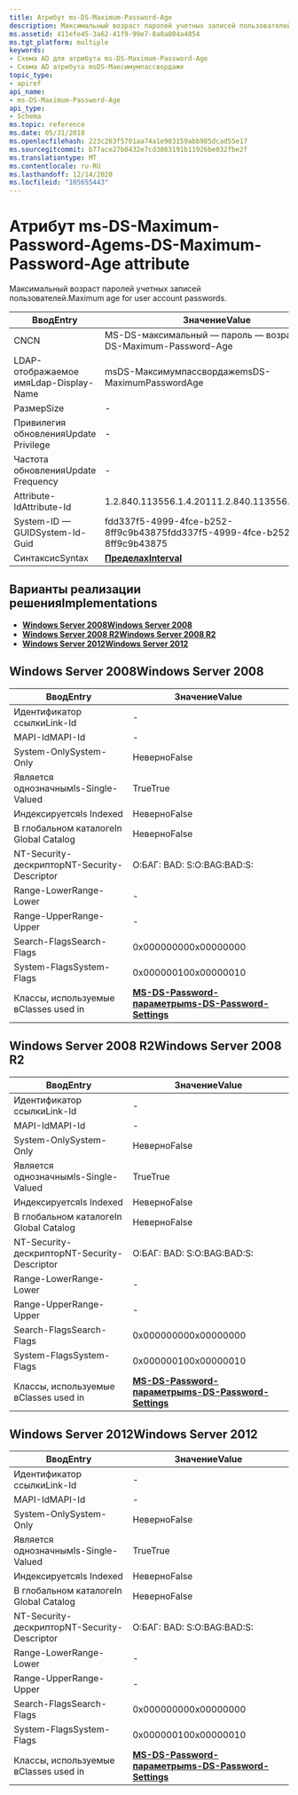 ```yaml
---
title: Атрибут ms-DS-Maximum-Password-Age
description: Максимальный возраст паролей учетных записей пользователей.
ms.assetid: 411efe45-3a62-41f9-99e7-8a0a804a4854
ms.tgt_platform: multiple
keywords:
- Схема AD для атрибута ms-DS-Maximum-Password-Age
- Схема AD атрибута msDS-Максимумпассвордаже
topic_type:
- apiref
api_name:
- ms-DS-Maximum-Password-Age
api_type:
- Schema
ms.topic: reference
ms.date: 05/31/2018
ms.openlocfilehash: 223c263f5701aa74a1e983159abb985dcad55e17
ms.sourcegitcommit: b77ace27b0432e7cd3863191b11926be032fbe2f
ms.translationtype: MT
ms.contentlocale: ru-RU
ms.lasthandoff: 12/14/2020
ms.locfileid: "105655443"
---
```

# <a name="ms-ds-maximum-password-age-attribute"></a><span data-ttu-id="363bc-105">Атрибут ms-DS-Maximum-Password-Age</span><span class="sxs-lookup"><span data-stu-id="363bc-105">ms-DS-Maximum-Password-Age attribute</span></span>

<span data-ttu-id="363bc-106">Максимальный возраст паролей учетных записей пользователей.</span><span class="sxs-lookup"><span data-stu-id="363bc-106">Maximum age for user account passwords.</span></span>



| <span data-ttu-id="363bc-107">Ввод</span><span class="sxs-lookup"><span data-stu-id="363bc-107">Entry</span></span> | <span data-ttu-id="363bc-108">Значение</span><span class="sxs-lookup"><span data-stu-id="363bc-108">Value</span></span> |
|-------------------|--------------------------------------|
| <span data-ttu-id="363bc-109">CN</span><span class="sxs-lookup"><span data-stu-id="363bc-109">CN</span></span>                | <span data-ttu-id="363bc-110">MS-DS-максимальный — пароль — возраст</span><span class="sxs-lookup"><span data-stu-id="363bc-110">ms-DS-Maximum-Password-Age</span></span>           |
| <span data-ttu-id="363bc-111">LDAP-отображаемое имя</span><span class="sxs-lookup"><span data-stu-id="363bc-111">Ldap-Display-Name</span></span> | <span data-ttu-id="363bc-112">msDS-Максимумпассвордаже</span><span class="sxs-lookup"><span data-stu-id="363bc-112">msDS-MaximumPasswordAge</span></span>              |
| <span data-ttu-id="363bc-113">Размер</span><span class="sxs-lookup"><span data-stu-id="363bc-113">Size</span></span>              | \-                                   |
| <span data-ttu-id="363bc-114">Привилегия обновления</span><span class="sxs-lookup"><span data-stu-id="363bc-114">Update Privilege</span></span>  | \-                                   |
| <span data-ttu-id="363bc-115">Частота обновления</span><span class="sxs-lookup"><span data-stu-id="363bc-115">Update Frequency</span></span>  | \-                                   |
| <span data-ttu-id="363bc-116">Attribute-Id</span><span class="sxs-lookup"><span data-stu-id="363bc-116">Attribute-Id</span></span>      | <span data-ttu-id="363bc-117">1.2.840.113556.1.4.2011</span><span class="sxs-lookup"><span data-stu-id="363bc-117">1.2.840.113556.1.4.2011</span></span>              |
| <span data-ttu-id="363bc-118">System-ID — GUID</span><span class="sxs-lookup"><span data-stu-id="363bc-118">System-Id-Guid</span></span>    | <span data-ttu-id="363bc-119">fdd337f5-4999-4fce-b252-8ff9c9b43875</span><span class="sxs-lookup"><span data-stu-id="363bc-119">fdd337f5-4999-4fce-b252-8ff9c9b43875</span></span> |
| <span data-ttu-id="363bc-120">Синтаксис</span><span class="sxs-lookup"><span data-stu-id="363bc-120">Syntax</span></span>            | [<span data-ttu-id="363bc-121">**Пределах**</span><span class="sxs-lookup"><span data-stu-id="363bc-121">**Interval**</span></span>](s-interval.md)       |



## <a name="implementations"></a><span data-ttu-id="363bc-122">Варианты реализации решения</span><span class="sxs-lookup"><span data-stu-id="363bc-122">Implementations</span></span>

-   [<span data-ttu-id="363bc-123">**Windows Server 2008**</span><span class="sxs-lookup"><span data-stu-id="363bc-123">**Windows Server 2008**</span></span>](#windows-server-2008)
-   [<span data-ttu-id="363bc-124">**Windows Server 2008 R2**</span><span class="sxs-lookup"><span data-stu-id="363bc-124">**Windows Server 2008 R2**</span></span>](#windows-server-2008-r2)
-   [<span data-ttu-id="363bc-125">**Windows Server 2012**</span><span class="sxs-lookup"><span data-stu-id="363bc-125">**Windows Server 2012**</span></span>](#windows-server-2012)

## <a name="windows-server-2008"></a><span data-ttu-id="363bc-126">Windows Server 2008</span><span class="sxs-lookup"><span data-stu-id="363bc-126">Windows Server 2008</span></span>



| <span data-ttu-id="363bc-127">Ввод</span><span class="sxs-lookup"><span data-stu-id="363bc-127">Entry</span></span> | <span data-ttu-id="363bc-128">Значение</span><span class="sxs-lookup"><span data-stu-id="363bc-128">Value</span></span> |
|------------------------|-----------------------------------------------------------------------|
| <span data-ttu-id="363bc-129">Идентификатор ссылки</span><span class="sxs-lookup"><span data-stu-id="363bc-129">Link-Id</span></span>                | \-                                                                    |
| <span data-ttu-id="363bc-130">MAPI-Id</span><span class="sxs-lookup"><span data-stu-id="363bc-130">MAPI-Id</span></span>                | \-                                                                    |
| <span data-ttu-id="363bc-131">System-Only</span><span class="sxs-lookup"><span data-stu-id="363bc-131">System-Only</span></span>            | <span data-ttu-id="363bc-132">Неверно</span><span class="sxs-lookup"><span data-stu-id="363bc-132">False</span></span>                                                                 |
| <span data-ttu-id="363bc-133">Является однозначным</span><span class="sxs-lookup"><span data-stu-id="363bc-133">Is-Single-Valued</span></span>       | <span data-ttu-id="363bc-134">True</span><span class="sxs-lookup"><span data-stu-id="363bc-134">True</span></span>                                                                  |
| <span data-ttu-id="363bc-135">Индексируется</span><span class="sxs-lookup"><span data-stu-id="363bc-135">Is Indexed</span></span>             | <span data-ttu-id="363bc-136">Неверно</span><span class="sxs-lookup"><span data-stu-id="363bc-136">False</span></span>                                                                 |
| <span data-ttu-id="363bc-137">В глобальном каталоге</span><span class="sxs-lookup"><span data-stu-id="363bc-137">In Global Catalog</span></span>      | <span data-ttu-id="363bc-138">Неверно</span><span class="sxs-lookup"><span data-stu-id="363bc-138">False</span></span>                                                                 |
| <span data-ttu-id="363bc-139">NT-Security-дескриптор</span><span class="sxs-lookup"><span data-stu-id="363bc-139">NT-Security-Descriptor</span></span> | <span data-ttu-id="363bc-140">О:БАГ: BAD: S:</span><span class="sxs-lookup"><span data-stu-id="363bc-140">O:BAG:BAD:S:</span></span>                                                          |
| <span data-ttu-id="363bc-141">Range-Lower</span><span class="sxs-lookup"><span data-stu-id="363bc-141">Range-Lower</span></span>            | \-                                                                    |
| <span data-ttu-id="363bc-142">Range-Upper</span><span class="sxs-lookup"><span data-stu-id="363bc-142">Range-Upper</span></span>            | \-                                                                    |
| <span data-ttu-id="363bc-143">Search-Flags</span><span class="sxs-lookup"><span data-stu-id="363bc-143">Search-Flags</span></span>           | <span data-ttu-id="363bc-144">0x00000000</span><span class="sxs-lookup"><span data-stu-id="363bc-144">0x00000000</span></span>                                                            |
| <span data-ttu-id="363bc-145">System-Flags</span><span class="sxs-lookup"><span data-stu-id="363bc-145">System-Flags</span></span>           | <span data-ttu-id="363bc-146">0x00000010</span><span class="sxs-lookup"><span data-stu-id="363bc-146">0x00000010</span></span>                                                            |
| <span data-ttu-id="363bc-147">Классы, используемые в</span><span class="sxs-lookup"><span data-stu-id="363bc-147">Classes used in</span></span>        | [<span data-ttu-id="363bc-148">**MS-DS-Password-параметры**</span><span class="sxs-lookup"><span data-stu-id="363bc-148">**ms-DS-Password-Settings**</span></span>](c-msds-passwordsettings.md)<br/> |



## <a name="windows-server-2008-r2"></a><span data-ttu-id="363bc-149">Windows Server 2008 R2</span><span class="sxs-lookup"><span data-stu-id="363bc-149">Windows Server 2008 R2</span></span>



| <span data-ttu-id="363bc-150">Ввод</span><span class="sxs-lookup"><span data-stu-id="363bc-150">Entry</span></span> | <span data-ttu-id="363bc-151">Значение</span><span class="sxs-lookup"><span data-stu-id="363bc-151">Value</span></span> |
|------------------------|-----------------------------------------------------------------------|
| <span data-ttu-id="363bc-152">Идентификатор ссылки</span><span class="sxs-lookup"><span data-stu-id="363bc-152">Link-Id</span></span>                | \-                                                                    |
| <span data-ttu-id="363bc-153">MAPI-Id</span><span class="sxs-lookup"><span data-stu-id="363bc-153">MAPI-Id</span></span>                | \-                                                                    |
| <span data-ttu-id="363bc-154">System-Only</span><span class="sxs-lookup"><span data-stu-id="363bc-154">System-Only</span></span>            | <span data-ttu-id="363bc-155">Неверно</span><span class="sxs-lookup"><span data-stu-id="363bc-155">False</span></span>                                                                 |
| <span data-ttu-id="363bc-156">Является однозначным</span><span class="sxs-lookup"><span data-stu-id="363bc-156">Is-Single-Valued</span></span>       | <span data-ttu-id="363bc-157">True</span><span class="sxs-lookup"><span data-stu-id="363bc-157">True</span></span>                                                                  |
| <span data-ttu-id="363bc-158">Индексируется</span><span class="sxs-lookup"><span data-stu-id="363bc-158">Is Indexed</span></span>             | <span data-ttu-id="363bc-159">Неверно</span><span class="sxs-lookup"><span data-stu-id="363bc-159">False</span></span>                                                                 |
| <span data-ttu-id="363bc-160">В глобальном каталоге</span><span class="sxs-lookup"><span data-stu-id="363bc-160">In Global Catalog</span></span>      | <span data-ttu-id="363bc-161">Неверно</span><span class="sxs-lookup"><span data-stu-id="363bc-161">False</span></span>                                                                 |
| <span data-ttu-id="363bc-162">NT-Security-дескриптор</span><span class="sxs-lookup"><span data-stu-id="363bc-162">NT-Security-Descriptor</span></span> | <span data-ttu-id="363bc-163">О:БАГ: BAD: S:</span><span class="sxs-lookup"><span data-stu-id="363bc-163">O:BAG:BAD:S:</span></span>                                                          |
| <span data-ttu-id="363bc-164">Range-Lower</span><span class="sxs-lookup"><span data-stu-id="363bc-164">Range-Lower</span></span>            | \-                                                                    |
| <span data-ttu-id="363bc-165">Range-Upper</span><span class="sxs-lookup"><span data-stu-id="363bc-165">Range-Upper</span></span>            | \-                                                                    |
| <span data-ttu-id="363bc-166">Search-Flags</span><span class="sxs-lookup"><span data-stu-id="363bc-166">Search-Flags</span></span>           | <span data-ttu-id="363bc-167">0x00000000</span><span class="sxs-lookup"><span data-stu-id="363bc-167">0x00000000</span></span>                                                            |
| <span data-ttu-id="363bc-168">System-Flags</span><span class="sxs-lookup"><span data-stu-id="363bc-168">System-Flags</span></span>           | <span data-ttu-id="363bc-169">0x00000010</span><span class="sxs-lookup"><span data-stu-id="363bc-169">0x00000010</span></span>                                                            |
| <span data-ttu-id="363bc-170">Классы, используемые в</span><span class="sxs-lookup"><span data-stu-id="363bc-170">Classes used in</span></span>        | [<span data-ttu-id="363bc-171">**MS-DS-Password-параметры**</span><span class="sxs-lookup"><span data-stu-id="363bc-171">**ms-DS-Password-Settings**</span></span>](c-msds-passwordsettings.md)<br/> |



## <a name="windows-server-2012"></a><span data-ttu-id="363bc-172">Windows Server 2012</span><span class="sxs-lookup"><span data-stu-id="363bc-172">Windows Server 2012</span></span>



| <span data-ttu-id="363bc-173">Ввод</span><span class="sxs-lookup"><span data-stu-id="363bc-173">Entry</span></span> | <span data-ttu-id="363bc-174">Значение</span><span class="sxs-lookup"><span data-stu-id="363bc-174">Value</span></span> |
|------------------------|-----------------------------------------------------------------------|
| <span data-ttu-id="363bc-175">Идентификатор ссылки</span><span class="sxs-lookup"><span data-stu-id="363bc-175">Link-Id</span></span>                | \-                                                                    |
| <span data-ttu-id="363bc-176">MAPI-Id</span><span class="sxs-lookup"><span data-stu-id="363bc-176">MAPI-Id</span></span>                | \-                                                                    |
| <span data-ttu-id="363bc-177">System-Only</span><span class="sxs-lookup"><span data-stu-id="363bc-177">System-Only</span></span>            | <span data-ttu-id="363bc-178">Неверно</span><span class="sxs-lookup"><span data-stu-id="363bc-178">False</span></span>                                                                 |
| <span data-ttu-id="363bc-179">Является однозначным</span><span class="sxs-lookup"><span data-stu-id="363bc-179">Is-Single-Valued</span></span>       | <span data-ttu-id="363bc-180">True</span><span class="sxs-lookup"><span data-stu-id="363bc-180">True</span></span>                                                                  |
| <span data-ttu-id="363bc-181">Индексируется</span><span class="sxs-lookup"><span data-stu-id="363bc-181">Is Indexed</span></span>             | <span data-ttu-id="363bc-182">Неверно</span><span class="sxs-lookup"><span data-stu-id="363bc-182">False</span></span>                                                                 |
| <span data-ttu-id="363bc-183">В глобальном каталоге</span><span class="sxs-lookup"><span data-stu-id="363bc-183">In Global Catalog</span></span>      | <span data-ttu-id="363bc-184">Неверно</span><span class="sxs-lookup"><span data-stu-id="363bc-184">False</span></span>                                                                 |
| <span data-ttu-id="363bc-185">NT-Security-дескриптор</span><span class="sxs-lookup"><span data-stu-id="363bc-185">NT-Security-Descriptor</span></span> | <span data-ttu-id="363bc-186">О:БАГ: BAD: S:</span><span class="sxs-lookup"><span data-stu-id="363bc-186">O:BAG:BAD:S:</span></span>                                                          |
| <span data-ttu-id="363bc-187">Range-Lower</span><span class="sxs-lookup"><span data-stu-id="363bc-187">Range-Lower</span></span>            | \-                                                                    |
| <span data-ttu-id="363bc-188">Range-Upper</span><span class="sxs-lookup"><span data-stu-id="363bc-188">Range-Upper</span></span>            | \-                                                                    |
| <span data-ttu-id="363bc-189">Search-Flags</span><span class="sxs-lookup"><span data-stu-id="363bc-189">Search-Flags</span></span>           | <span data-ttu-id="363bc-190">0x00000000</span><span class="sxs-lookup"><span data-stu-id="363bc-190">0x00000000</span></span>                                                            |
| <span data-ttu-id="363bc-191">System-Flags</span><span class="sxs-lookup"><span data-stu-id="363bc-191">System-Flags</span></span>           | <span data-ttu-id="363bc-192">0x00000010</span><span class="sxs-lookup"><span data-stu-id="363bc-192">0x00000010</span></span>                                                            |
| <span data-ttu-id="363bc-193">Классы, используемые в</span><span class="sxs-lookup"><span data-stu-id="363bc-193">Classes used in</span></span>        | [<span data-ttu-id="363bc-194">**MS-DS-Password-параметры**</span><span class="sxs-lookup"><span data-stu-id="363bc-194">**ms-DS-Password-Settings**</span></span>](c-msds-passwordsettings.md)<br/> |



 

 





